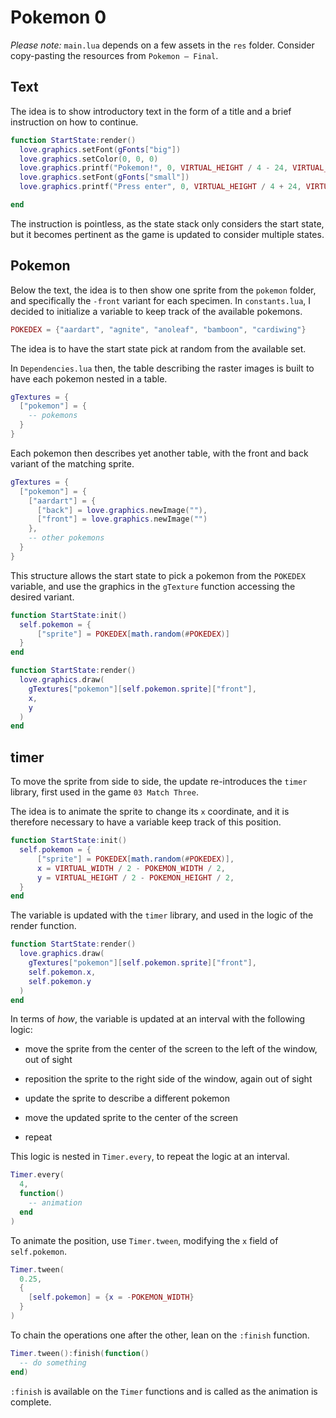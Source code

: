 # Pokemon 0

_Please note:_ `main.lua` depends on a few assets in the `res` folder. Consider copy-pasting the resources from `Pokemon — Final`.

## Text

The idea is to show introductory text in the form of a title and a brief instruction on how to continue.

```lua
function StartState:render()
  love.graphics.setFont(gFonts["big"])
  love.graphics.setColor(0, 0, 0)
  love.graphics.printf("Pokemon!", 0, VIRTUAL_HEIGHT / 4 - 24, VIRTUAL_WIDTH, "center")
  love.graphics.setFont(gFonts["small"])
  love.graphics.printf("Press enter", 0, VIRTUAL_HEIGHT / 4 + 24, VIRTUAL_WIDTH, "center")

end
```

The instruction is pointless, as the state stack only considers the start state, but it becomes pertinent as the game is updated to consider multiple states.

## Pokemon

Below the text, the idea is to then show one sprite from the `pokemon` folder, and specifically the `-front` variant for each specimen. In `constants.lua`, I decided to initialize a variable to keep track of the available pokemons.

```lua
POKEDEX = {"aardart", "agnite", "anoleaf", "bamboon", "cardiwing"}
```

The idea is to have the start state pick at random from the available set.

In `Dependencies.lua` then, the table describing the raster images is built to have each pokemon nested in a table.

```lua
gTextures = {
  ["pokemon"] = {
    -- pokemons
  }
}
```

Each pokemon then describes yet another table, with the front and back variant of the matching sprite.

```lua
gTextures = {
  ["pokemon"] = {
    ["aardart"] = {
      ["back"] = love.graphics.newImage(""),
      ["front"] = love.graphics.newImage("")
    },
    -- other pokemons
  }
}
```

This structure allows the start state to pick a pokemon from the `POKEDEX` variable, and use the graphics in the `gTexture` function accessing the desired variant.

```lua
function StartState:init()
  self.pokemon = {
      ["sprite"] = POKEDEX[math.random(#POKEDEX)]
  }
end

function StartState:render()
  love.graphics.draw(
    gTextures["pokemon"][self.pokemon.sprite]["front"],
    x,
    y
  )
end
```

## timer

To move the sprite from side to side, the update re-introduces the `timer` library, first used in the game `03 Match Three`.

The idea is to animate the sprite to change its `x` coordinate, and it is therefore necessary to have a variable keep track of this position.

```lua
function StartState:init()
  self.pokemon = {
      ["sprite"] = POKEDEX[math.random(#POKEDEX)],
      x = VIRTUAL_WIDTH / 2 - POKEMON_WIDTH / 2,
      y = VIRTUAL_HEIGHT / 2 - POKEMON_HEIGHT / 2,
  }
end
```

The variable is updated with the `timer` library, and used in the logic of the render function.

```lua
function StartState:render()
  love.graphics.draw(
    gTextures["pokemon"][self.pokemon.sprite]["front"],
    self.pokemon.x,
    self.pokemon.y
  )
end
```

In terms of _how_, the variable is updated at an interval with the following logic:

- move the sprite from the center of the screen to the left of the window, out of sight

- reposition the sprite to the right side of the window, again out of sight

- update the sprite to describe a different pokemon

- move the updated sprite to the center of the screen

- repeat

This logic is nested in `Timer.every`, to repeat the logic at an interval.

```lua
Timer.every(
  4,
  function()
    -- animation
  end
)
```

To animate the position, use `Timer.tween`, modifying the `x` field of `self.pokemon`.

```lua
Timer.tween(
  0.25,
  {
    [self.pokemon] = {x = -POKEMON_WIDTH}
  }
)
```

To chain the operations one after the other, lean on the `:finish` function.

```lua
Timer.tween():finish(function()
  -- do something
end)
```

`:finish` is available on the `Timer` functions and is called as the animation is complete.
